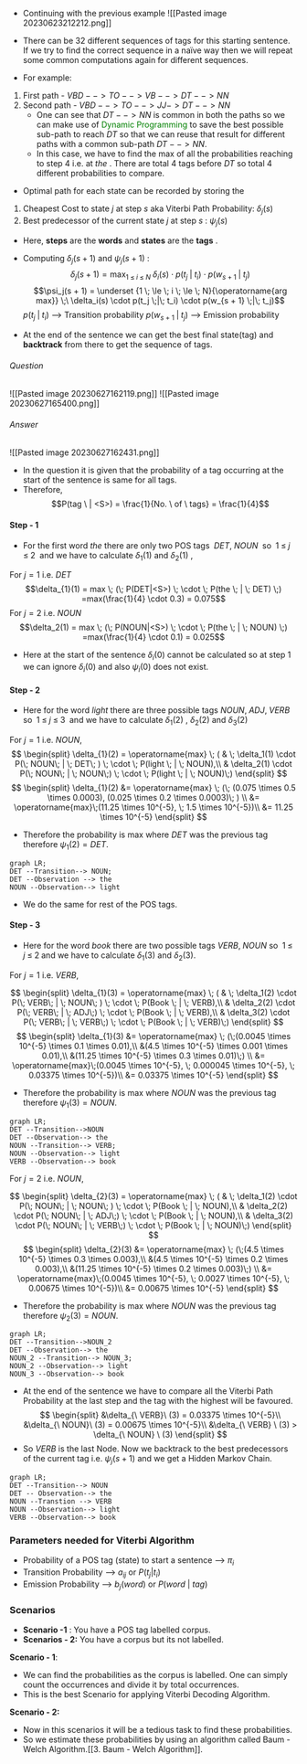 -  Continuing with the previous example 
  ![[Pasted image 20230623212212.png]]

-  There can be 32 different sequences of tags for this starting sentence. If we try to find the correct sequence in a naïve way then we will repeat some common  computations again for different sequences. 
  
-  For example:
  1. First path - $VBD-->TO-->VB-->DT-->NN$
  2. Second path -  $VBD-->TO-->JJ->DT-->NN$
     -  One can see that $DT-->NN$  is common in both the paths so we can make use of <font color = "green">Dynamic Programming</font> to save the best possible sub-path to reach $DT$  so that we can reuse that result for different paths with a common sub-path  $DT--> NN$.
       - In this case, we have to find the max of all the probabilities reaching  to step 4 i.e. at  $the$ . There are total 4 tags before  $DT$  so total 4 different probabilities  to compare.


-  Optimal path for each state can be recorded by storing the 
  1. Cheapest  Cost to state $j$  at step  $s$   aka Viterbi Path Probability:   $\delta_j(s)$ 
  2. Best predecessor  of the current state $j$  at step  $s$ :  $\psi_j(s)$
-  Here, **steps** are the **words** and **states** are the **tags** .
- Computing  $\delta_j(s + 1)$  and  $\psi_j(s + 1)$  :
$$ \delta_j(s  + 1) = \max_{1 \; \le \; i \; \le \; N} \; \delta_i(s) \cdot p(t_j \;|\; t_i) \cdot p(w_{s + 1} \;|\; t_j)$$
$$\psi_j(s + 1) = \underset {1 \; \le \; i \; \le \; N}{\operatorname{arg max}} \;\ \delta_i(s) \cdot p(t_j \;|\; t_i) \cdot p(w_{s + 1} \;|\; t_j)$$
$p(t_j \;|\; t_i)$  -->  Transition probability 
$p(w_{s + 1} \;|\; t_j)$  --> Emission probability

-  At the end of the sentence we can get the best final state(tag) and **backtrack** from there to get the sequence of tags.

###### Question
![[Pasted image 20230627162119.png]]
![[Pasted image 20230627165400.png]]

###### Answer
![[Pasted image 20230627162431.png]]

-  In the question it is given that the probability of a tag occurring at the start of the sentence is same for all tags.
-  Therefore,  $$P(tag \ | <S>) = \frac{1}{No. \ of \ tags} = \frac{1}{4}$$
#### Step - 1
-  For the first word  $the$ there are only two POS tags $\; DET, \; NOUN \;$ so $\; 1 \; \le \; j \; \le \; 2 \;$  and we have to calculate $\delta_1(1)$  and $\delta_2(1)$ ,   

For  $j=1$  i.e. $DET$
$$\delta_{1}(1) = max \; (\; P(DET|<S>) \; \cdot \; P(the \; | \; DET) \;) =max(\frac{1}{4} \cdot 0.3) = 0.075$$
For  $j =2$  i.e. $NOUN$
$$\delta_2(1) = max \; (\; P(NOUN|<S>) \; \cdot \; P(the \; | \; NOUN) \;) =max(\frac{1}{4} \cdot 0.1) = 0.025$$

-  Here at the start of the sentence $\delta_i(0)$  cannot be calculated so at step 1 we can ignore $\delta_i(0)$ and also  $\psi_{i}(0)$  does not exist.


#### Step - 2
- Here for the word  $light$  there are three possible tags $NOUN, \; ADJ, \; VERB \;$ so   $\; 1 \; \le \; j \; \le \; 3 \;$ and we have to calculate $\delta_1(2)$ ,  $\delta_2(2)$  and  $\delta_3(2)$

For  $j = 1$  i.e. $NOUN$,
$$
\begin{split}
\delta_{1}(2) = \operatorname{max} \; ( & \; \delta_1(1) \cdot P(\; NOUN\; | \; DET\; ) \; \cdot \; P(light \; | \; NOUN),\\
& \delta_2(1) \cdot P(\; NOUN\; | \; NOUN\;) \; \cdot \; P(light \; | \; NOUN)\;)
\end{split}
$$
$$
\begin{split}
\delta_{1}(2) &= \operatorname{max} \; (\; (0.075 \times 0.5 \times 0.0003), (0.025 \times 0.2 \times 0.0003)\; ) \\
&= \operatorname{max}\;(11.25 \times 10^{-5}, \; 1.5 \times 10^{-5})\\
&= 11.25 \times 10^{-5}
\end{split}
$$
-  Therefore the probability is max where  $DET$   was the previous tag therefore $\psi_1(2) = DET$.
  ```mermaid
graph LR;
  DET --Transition--> NOUN;
  DET --Observation --> the
  NOUN --Observation--> light
```
-  We do the same for rest of the POS tags. 


#### Step - 3
-  Here for the word  $book$  there are two possible tags  $VERB,\; NOUN$  so $\; 1 \; \le \; j \; \le \; 2 \;$and we have to calculate $\delta_1(3)$ and  $\delta_2(3)$.

For $j = 1$  i.e. $VERB$,

$$
\begin{split}
\delta_{1}(3) = \operatorname{max} \; ( & \; \delta_1(2) \cdot P(\; VERB\; | \; NOUN\; ) \; \cdot \; P(Book \; | \; VERB),\\
& \delta_2(2) \cdot P(\; VERB\; | \; ADJ\;) \; \cdot \; P(Book \; | \; VERB),\\
& \delta_3(2) \cdot P(\; VERB\; | \; VERB\;) \; \cdot \; P(Book \; | \; VERB)\;)
\end{split}
$$
$$
\begin{split}
\delta_{1}(3) &= \operatorname{max} \; (\;(0.0045 \times 10^{-5} \times 0.1 \times 0.01),\\ 
&(4.5 \times 10^{-5} \times 0.001 \times 0.01),\\ 
&(11.25 \times 10^{-5} \times 0.3 \times 0.01)\;) \\
&= \operatorname{max}\;(0.0045 \times 10^{-5}, \; 0.000045 \times 10^{-5}, \; 0.03375 \times 10^{-5})\\
&= 0.03375 \times 10^{-5}
\end{split}
$$
-    Therefore the probability is max where  $NOUN$   was the previous tag therefore $\psi_1(3) = NOUN$.
  ```mermaid
graph LR;
DET --Transition-->NOUN
  DET --Observation--> the
  NOUN --Transition--> VERB;
  NOUN --Observation--> light
  VERB --Observation--> book
```

For $j = 2$  i.e. $NOUN$,

$$
\begin{split}
\delta_{2}(3) = \operatorname{max} \; ( & \; \delta_1(2) \cdot P(\; NOUN\; | \; NOUN\; ) \; \cdot \; P(Book \; | \; NOUN),\\
& \delta_2(2) \cdot P(\; NOUN\; | \; ADJ\;) \; \cdot \; P(Book \; | \; NOUN),\\
& \delta_3(2) \cdot P(\; NOUN\; | \; VERB\;) \; \cdot \; P(Book \; | \; NOUN)\;)
\end{split}
$$
$$
\begin{split}
\delta_{2}(3) &= \operatorname{max} \; (\;(4.5 \times 10^{-5} \times 0.3 \times 0.003),\\ 
&(4.5 \times 10^{-5} \times 0.2 \times 0.003),\\ 
&(11.25 \times 10^{-5} \times 0.2 \times 0.003)\;) \\
&= \operatorname{max}\;(0.0045 \times 10^{-5}, \; 0.0027 \times 10^{-5}, \; 0.00675 \times 10^{-5})\\
&= 0.00675 \times 10^{-5}
\end{split}
$$
-    Therefore the probability is max where  $NOUN$   was the previous tag therefore $\psi_2(3) = NOUN$.
  ```mermaid
graph LR;
DET --Transition-->NOUN_2
  DET --Observation--> the
  NOUN_2 --Transition--> NOUN_3;
  NOUN_2 --Observation--> light
  NOUN_3 --Observation--> book
```

-  At the end of the sentence we have to compare all the Viterbi Path Probability at the last step and the tag with the highest will be favoured.
$$
\begin{split}
&\delta_{\ VERB}\ (3) = 0.03375 \times 10^{-5}\\
&\delta_{\ NOUN}\ (3) = 0.00675 \times 10^{-5}\\
&\delta_{\ VERB} \ (3) > \delta_{\ NOUN} \ (3)
\end{split}
$$
-  So $VERB$  is the last Node. Now we backtrack to the best predecessors of the current tag i.e.  $\psi_j(s + 1)$  and we get a Hidden Markov Chain.
```mermaid
graph LR;
DET --Transition--> NOUN
DET -- Observation--> the
NOUN --Transtion --> VERB
NOUN --Observation--> light
VERB --Observation--> book
```


### Parameters needed for Viterbi Algorithm
-  Probability of a POS tag (state) to start a sentence -->  $\pi_{i}$
-  Transition Probability --> $a_{ij}$   or  $P(t_j | t_i)$
- Emission Probability -->  $b_{j}(word)$  or  $P(word \ | \ tag)$

### Scenarios
-  **Scenario -1** : You have a POS tag labelled corpus.
-  **Scenarios - 2:** You have a corpus but its not labelled.

**Scenario - 1**:
-  We can find the probabilities  as the corpus is labelled. One can simply count the occurrences and divide it by total occurrences. 
-  This is the best Scenario for applying Viterbi Decoding Algorithm.

**Scenario - 2:**
-  Now in this scenarios it will be a tedious task to find these probabilities.
- So we estimate these probabilities  by using an algorithm called Baum - Welch Algorithm.[[3. Baum - Welch Algorithm]].
